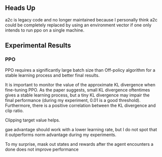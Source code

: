 ## Heads Up

a2c is legacy code and no longer maintained because I personally think a2c could be completely replaced by using an environment vector if one only intends to run ppo on a single machine.

## Experimental Results 

### PPO

PPO requires a significantly large batch size than Off-policy algorithm for a stable learning process and better final results.

It is important to monitor the value of the approximate KL divergence when fine-tuning PPO. As the paper suggests, small KL divergence oftentimes gives a stable learning process, but a tiny KL divergence may impair the final performance (during my experiment, 0.01 is a good threshold). Furthermore, there is a positive correlation between the KL divergence and clip ratio.

Clipping target value helps.

gae advantage should work with a lower learning rate, but I do not spot that it outperforms norm advantage during my experiments.

To my surprise, mask out states and rewards after the agent encounters a done does not improve performance